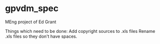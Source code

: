 # gpvdm_spec
MEng project of Ed Grant

Things which need to be done:
Add copyright sources to .xls files
Rename .xls files so they don't have spaces.
